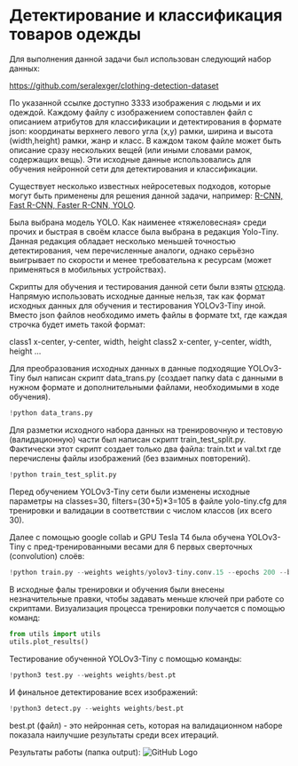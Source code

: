 # Детектирование и классификация товаров одежды

Для выполнения данной задачи был использован следующий набор данных:

https://github.com/seralexger/clothing-detection-dataset

По указанной ссылке доступно 3333 изображения с людьми и их одеждой. Каждому файлу с изображением сопоставлен файл с описанием атрибутов для классификации и детектирования в формате json: координаты верхнего левого угла (x,y) рамки, ширина и высота (width,height) рамки, жанр и класс. В каждом таком файле может быть описание сразу нескольких вещей (или иными словами рамок, содержащих вещь). Эти исходные данные использовались для обучения нейронной сети для детектирования и классификации.

Существует несколько известных нейросетевых подходов, которые могут быть применены для решения данной задачи, например: [R-CNN, Fast R-CNN, Faster R-CNN, YOLO](https://arxiv.org/pdf/1807.05511.pdf).

Была выбрана модель YOLO. Как наименее «тяжеловесная» среди прочих и быстрая в своём классе была выбрана в редакция Yolo-Tiny. Данная редакция обладает несколько меньшей точностью детектирования, чем перечисленные аналоги, однако серьёзно выигрывает по скорости и менее требовательна к ресурсам (может применяться в мобильных устройствах).

Скрипты для обучения и тестирования данной сети были взяты [отсюда](https://github.com/ultralytics/yolov3).
Напрямую использовать исходные данные нельзя, так как формат исходных данных для обучения и тестирования YOLOv3-Tiny иной. Вместо json файлов необходимо иметь файлы в формате txt, где каждая строчка будет иметь такой формат:

class1 x-center, y-center, width, height
class2 x-center, y-center, width, height
...

Для преобразования исходных данных в данные подходящие YOLOv3-Tiny был написан скрипт data_trans.py (создает папку data с данными в нужном формате и дополнительными файлами, необходимыми в ходе обучения). 

```python
!python data_trans.py
```

Для разметки исходного набора данных на тренировочную и тестовую (валидационную) части был написан скрипт train_test_split.py. Фактически этот скрипт создает только два файла: train.txt и val.txt где перечислены файлы изображений (без взаимных повторений).

```python
!python train_test_split.py
```

Перед обучением YOLOv3-Tiny сети были изменены исходные параметры на classes=30, filters=(30+5)*3=105 в файле yolo-tiny.cfg для тренировки и валидации в соответствии с числом классов (их всего 30).

Далее с помощью google collab и GPU Tesla T4 была обучена YOLOv3-Tiny с пред-тренированными весами для 6 первых сверточных (convolution) слоёв: 

```python
!python train.py --weights weights/yolov3-tiny.conv.15 --epochs 200 --batch-size 16
```

В исходные фалы тренировки и обучения были внесены незначительные правки, чтобы задавать меньше ключей при работе со скриптами.
Визуализация процесса тренировки получается с помощью команд:

```python
from utils import utils
utils.plot_results() 
```

Тестирование обученной YOLOv3-Tiny с помощью команды:
```python
!python3 test.py --weights weights/best.pt
```

И финальное детектирование всех изображений:

```python
!python3 detect.py --weights weights/best.pt
```

best.pt (файл) - это нейронная сеть, которая на валидационном наборе показала наилучшие результаты среди всех итераций.

Результаты работы (папка output):
![GitHub Logo](https://github.com/alex283h/YOLOv3/blob/master/output/00e9vso7hc2zf31lsbc0830f5ksrzg9lmtrbh8tpgt6lzutyhex8a06lwypms50b.jpg?raw=true)

